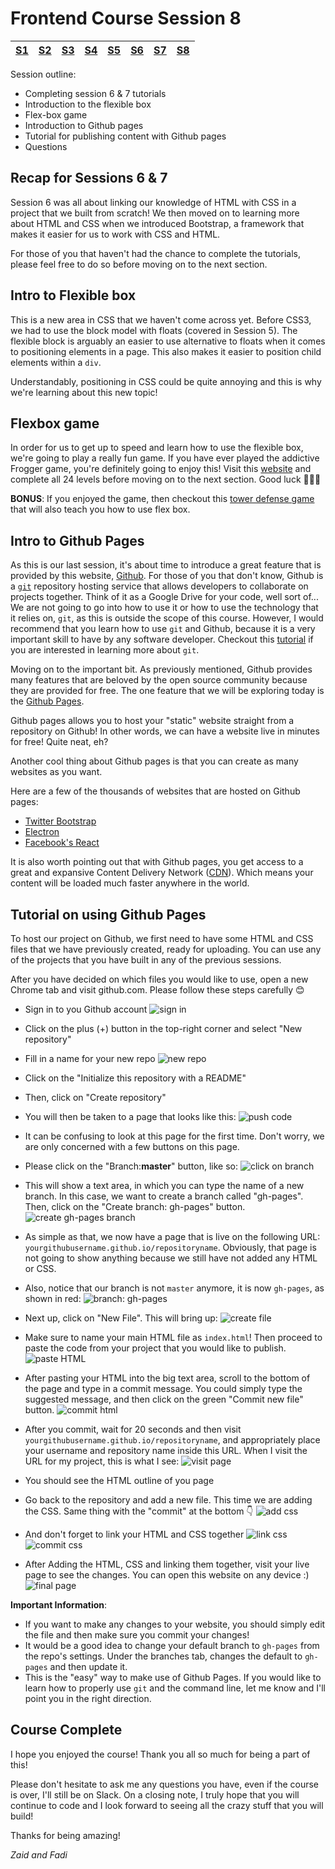 Frontend Course Session 8
=========================

| [S1 ](../session_1/) | [S2  ](../session_2/README.md) |[S3  ](../session_3/README.md) |[S4  ](../session_4/README.md) |[S5  ](../session_5/README.md) |[S6  ](../session_6/README.md) |[S7  ](../session_7/README.md) |[S8  ](../session_8/README.md)|
|-------------------------------|--------------------------------|-------------------------------|-------------------------------|-------------------------------|-------------------------------|-------------------------------|------------------------------|

Session outline:
- Completing session 6 & 7 tutorials
- Introduction to the flexible box
- Flex-box game
- Introduction to Github pages
- Tutorial for publishing content  with Github pages
- Questions


Recap for Sessions 6 & 7
------------------------
Session 6 was all about linking our knowledge of HTML with CSS in a project that we built from scratch! We then moved on to learning more about HTML and CSS when we introduced Bootstrap, a framework that makes it easier for us to work with CSS and HTML.

For those of you that haven't had the chance to complete the tutorials, please feel free to do so before moving on to the next section.

Intro to Flexible box
---------------------
This is a new area in CSS that we haven't come across yet. Before CSS3, we had to use the block model with floats (covered in Session 5). The flexible block is arguably an easier to use alternative to floats when it comes to positioning elements in a page. This also makes it easier to position child elements within a `div`.

Understandably, positioning in CSS could be quite annoying and this is why we're learning about this new topic!

Flexbox game
------------
In order for us to get up to speed and learn how to use the flexible box, we're going to play a really fun game. If you have ever played the addictive Frogger game, you're definitely going to enjoy this!
Visit this [website](http://flexboxfroggy.com/) and complete all 24 levels before moving on to the next section. Good luck 🐸🐸🐸

**BONUS**: If you enjoyed the game, then checkout this [tower defense game](http://www.flexboxdefense.com) that will also teach you how to use flex box.

Intro to Github Pages
---------------------
As this is our last session, it's about time to introduce a great feature that is provided by this website, [Github](https://github.com). For those of you that don't know, Github is a [`git`]( https://en.wikipedia.org/wiki/Git_software ) repository hosting service that allows developers to collaborate on projects together. Think of it as a Google Drive for your code, well sort of... We are not going to go into how to use it or how to use the technology that it relies on, `git`, as this is outside the scope of this course. However, I would recommend that you learn how to use `git` and Github, because it is a very important skill to have by any software developer. Checkout this [tutorial](http://try.github.com/) if you are interested in learning more about `git`.

Moving on to the important bit. As previously mentioned, Github provides many features that are beloved by the open source community because they are provided for free. The one feature that we will be exploring today is the [Github Pages](https://pages.github.com/).

Github pages allows you to host your "static" website straight from a repository on Github! In other words, we can have a website live in minutes for free! Quite neat, eh?

Another cool thing about Github pages is that you can create as many websites as you want.

Here are a few of the thousands of websites that are hosted on Github pages:
- [Twitter Bootstrap](http://getbootstrap.com/)
- [Electron](http://electron.atom.io/)
- [Facebook's React](https://facebook.github.io/react/)

It is also worth pointing out that with Github pages, you get access to a great and expansive Content Delivery Network ([CDN](https://en.wikipedia.org/wiki/Content_delivery_network)). Which means your content will be loaded much faster anywhere in the world.

Tutorial on using Github Pages
------------------------------
To host our project on Github, we first need to have some HTML and CSS files that we have previously created, ready for uploading.
You can use any of the projects that you have built in any of the previous sessions.

After you have decided on which files you would like to use, open a new Chrome tab and visit github.com. Please follow these steps carefully 😊

- Sign in to you Github account
![sign in](../images/session_8/frontend_session_8-1.png)

- Click on the plus (+) button in the top-right corner and select "New repository"

- Fill in a name for your new repo
![new repo](../images/session_8/frontend_session_8-2.png)

- Click on the "Initialize this repository with a README"

- Then, click on "Create repository"

- You will then be taken to a page that looks like this:
![push code](../images/session_8/frontend_session_8-3.png)

- It can be confusing to look at this page for the first time. Don't worry, we are only concerned with a few buttons on this page.

- Please click on the "Branch:**master**" button, like so:
![click on branch](../images/session_8/frontend_session_8-3red.png)

- This will show a text area, in which you can type the name of a new branch. In this case, we want to create a branch called "gh-pages". Then, click on the "Create branch: gh-pages" button.
![create gh-pages branch](../images/session_8/frontend_session_8-4.png)

- As simple as that, we now have a page that is live on the following URL: `yourgithubusername.github.io/repositoryname`. Obviously, that page is not going to show anything because we still have not added any HTML or CSS.

- Also, notice that our branch is not `master` anymore, it is now `gh-pages`, as shown in red:
![branch: gh-pages](../images/session_8/frontend_session_8-5.png)

- Next up, click on "New File". This will bring up:
![create file](../images/session_8/frontend_session_8-6.png)

- Make sure to name your main HTML file as `index.html`! Then proceed to paste the code from your project that you would like to publish.
![paste HTML](../images/session_8/frontend_session_8-7.png)

- After pasting your HTML into the big text area, scroll to the bottom of the page and type in a commit message. You could simply type the suggested message, and then click on the green "Commit new file" button.
![commit html](../images/session_8/frontend_session_8-8.png)

- After you commit, wait for 20 seconds and then visit `yourgithubusername.github.io/repositoryname`, and appropriately place your username and repository name inside this URL. When I visit the URL for my project, this is what I see:
![visit page](../images/session_8/frontend_session_8-9.png)

- You should see the HTML outline of you page

- Go back to the repository and add a new file. This time we are adding the CSS. Same thing with the "commit" at the bottom 👇
![add css](../images/session_8/frontend_session_8-10.png)

- And don't forget to link your HTML and CSS together
![link css](../images/session_8/frontend_session_8-11.png)
![commit css](../images/session_8/frontend_session_8-12.png)

- After Adding the HTML, CSS and linking them together, visit your live page to see the changes. You can open this website on any device :)
![final page](../images/session_8/frontend_session_8-13.png)

**Important Information**:
- If you want to make any changes to your website, you should simply edit the file and then make sure you commit your changes!
- It would be a good idea to change your default branch to `gh-pages` from the repo's settings. Under the branches tab, changes the default to `gh-pages` and then update it.
- This is the "easy" way to make use of Github Pages. If you would like to learn how to properly use `git` and the command line, let me know and I'll point you in the right direction.


Course Complete
---------------
I hope you enjoyed the course! Thank you all so much for being a part of this!

Please don't hesitate to ask me any questions you have, even if the course is over, I'll still be on Slack.
On a closing note, I truly hope that you will continue to code and I look forward to seeing all the crazy stuff that you will build!

Thanks for being amazing!

*Zaid and Fadi*
